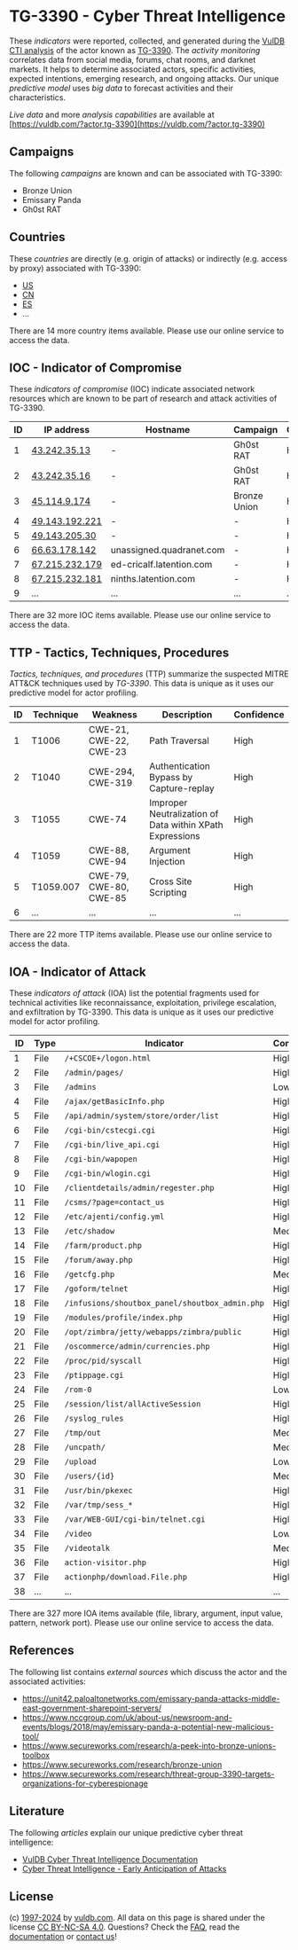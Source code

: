 # TG-3390 - Cyber Threat Intelligence

These _indicators_ were reported, collected, and generated during the [VulDB CTI analysis](https://vuldb.com/?kb.cti) of the actor known as [TG-3390](https://vuldb.com/?actor.tg-3390). The _activity monitoring_ correlates data from social media, forums, chat rooms, and darknet markets. It helps to determine associated actors, specific activities, expected intentions, emerging research, and ongoing attacks. Our unique _predictive model_ uses _big data_ to forecast activities and their characteristics.

_Live data_ and more _analysis capabilities_ are available at [https://vuldb.com/?actor.tg-3390](https://vuldb.com/?actor.tg-3390)

## Campaigns

The following _campaigns_ are known and can be associated with TG-3390:

* Bronze Union
* Emissary Panda
* Gh0st RAT

## Countries

These _countries_ are directly (e.g. origin of attacks) or indirectly (e.g. access by proxy) associated with TG-3390:

* [US](https://vuldb.com/?country.us)
* [CN](https://vuldb.com/?country.cn)
* [ES](https://vuldb.com/?country.es)
* ...

There are 14 more country items available. Please use our online service to access the data.

## IOC - Indicator of Compromise

These _indicators of compromise_ (IOC) indicate associated network resources which are known to be part of research and attack activities of TG-3390.

ID | IP address | Hostname | Campaign | Confidence
-- | ---------- | -------- | -------- | ----------
1 | [43.242.35.13](https://vuldb.com/?ip.43.242.35.13) | - | Gh0st RAT | High
2 | [43.242.35.16](https://vuldb.com/?ip.43.242.35.16) | - | Gh0st RAT | High
3 | [45.114.9.174](https://vuldb.com/?ip.45.114.9.174) | - | Bronze Union | High
4 | [49.143.192.221](https://vuldb.com/?ip.49.143.192.221) | - | - | High
5 | [49.143.205.30](https://vuldb.com/?ip.49.143.205.30) | - | - | High
6 | [66.63.178.142](https://vuldb.com/?ip.66.63.178.142) | unassigned.quadranet.com | - | High
7 | [67.215.232.179](https://vuldb.com/?ip.67.215.232.179) | ed-cricalf.latention.com | - | High
8 | [67.215.232.181](https://vuldb.com/?ip.67.215.232.181) | ninths.latention.com | - | High
9 | ... | ... | ... | ...

There are 32 more IOC items available. Please use our online service to access the data.

## TTP - Tactics, Techniques, Procedures

_Tactics, techniques, and procedures_ (TTP) summarize the suspected MITRE ATT&CK techniques used by _TG-3390_. This data is unique as it uses our predictive model for actor profiling.

ID | Technique | Weakness | Description | Confidence
-- | --------- | -------- | ----------- | ----------
1 | T1006 | CWE-21, CWE-22, CWE-23 | Path Traversal | High
2 | T1040 | CWE-294, CWE-319 | Authentication Bypass by Capture-replay | High
3 | T1055 | CWE-74 | Improper Neutralization of Data within XPath Expressions | High
4 | T1059 | CWE-88, CWE-94 | Argument Injection | High
5 | T1059.007 | CWE-79, CWE-80, CWE-85 | Cross Site Scripting | High
6 | ... | ... | ... | ...

There are 22 more TTP items available. Please use our online service to access the data.

## IOA - Indicator of Attack

These _indicators of attack_ (IOA) list the potential fragments used for technical activities like reconnaissance, exploitation, privilege escalation, and exfiltration by TG-3390. This data is unique as it uses our predictive model for actor profiling.

ID | Type | Indicator | Confidence
-- | ---- | --------- | ----------
1 | File | `/+CSCOE+/logon.html` | High
2 | File | `/admin/pages/` | High
3 | File | `/admins` | Low
4 | File | `/ajax/getBasicInfo.php` | High
5 | File | `/api/admin/system/store/order/list` | High
6 | File | `/cgi-bin/cstecgi.cgi` | High
7 | File | `/cgi-bin/live_api.cgi` | High
8 | File | `/cgi-bin/wapopen` | High
9 | File | `/cgi-bin/wlogin.cgi` | High
10 | File | `/clientdetails/admin/regester.php` | High
11 | File | `/csms/?page=contact_us` | High
12 | File | `/etc/ajenti/config.yml` | High
13 | File | `/etc/shadow` | Medium
14 | File | `/farm/product.php` | High
15 | File | `/forum/away.php` | High
16 | File | `/getcfg.php` | Medium
17 | File | `/goform/telnet` | High
18 | File | `/infusions/shoutbox_panel/shoutbox_admin.php` | High
19 | File | `/modules/profile/index.php` | High
20 | File | `/opt/zimbra/jetty/webapps/zimbra/public` | High
21 | File | `/oscommerce/admin/currencies.php` | High
22 | File | `/proc/pid/syscall` | High
23 | File | `/ptippage.cgi` | High
24 | File | `/rom-0` | Low
25 | File | `/session/list/allActiveSession` | High
26 | File | `/syslog_rules` | High
27 | File | `/tmp/out` | Medium
28 | File | `/uncpath/` | Medium
29 | File | `/upload` | Low
30 | File | `/users/{id}` | Medium
31 | File | `/usr/bin/pkexec` | High
32 | File | `/var/tmp/sess_*` | High
33 | File | `/var/WEB-GUI/cgi-bin/telnet.cgi` | High
34 | File | `/video` | Low
35 | File | `/videotalk` | Medium
36 | File | `action-visitor.php` | High
37 | File | `actionphp/download.File.php` | High
38 | ... | ... | ...

There are 327 more IOA items available (file, library, argument, input value, pattern, network port). Please use our online service to access the data.

## References

The following list contains _external sources_ which discuss the actor and the associated activities:

* https://unit42.paloaltonetworks.com/emissary-panda-attacks-middle-east-government-sharepoint-servers/
* https://www.nccgroup.com/uk/about-us/newsroom-and-events/blogs/2018/may/emissary-panda-a-potential-new-malicious-tool/
* https://www.secureworks.com/research/a-peek-into-bronze-unions-toolbox
* https://www.secureworks.com/research/bronze-union
* https://www.secureworks.com/research/threat-group-3390-targets-organizations-for-cyberespionage

## Literature

The following _articles_ explain our unique predictive cyber threat intelligence:

* [VulDB Cyber Threat Intelligence Documentation](https://vuldb.com/?kb.cti)
* [Cyber Threat Intelligence - Early Anticipation of Attacks](https://www.scip.ch/en/?labs.20201022)

## License

(c) [1997-2024](https://vuldb.com/?kb.changelog) by [vuldb.com](https://vuldb.com/?kb.about). All data on this page is shared under the license [CC BY-NC-SA 4.0](https://creativecommons.org/licenses/by-nc-sa/4.0/). Questions? Check the [FAQ](https://vuldb.com/?kb.faq), read the [documentation](https://vuldb.com/?kb) or [contact us](https://vuldb.com/?contact)!
